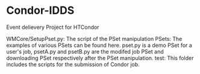 # Condor-IDDS
Event delievery Project for HTCondor

WMCore/SetupPset.py:  The script of the PSet manipulation
PSets:                The examples of various PSets can be found here. 
                      pset.py is a demo PSet for a user's job, psetA.py and psetB.py are the modifed job PSet and downloading PSet respectively after the PSet manipulation.
test:                 This folder includes the scripts for the submission of Condor job.

